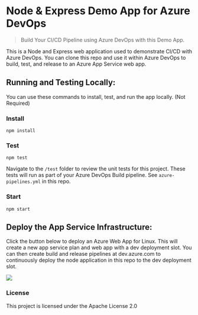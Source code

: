# Node & Express Demo App for Azure DevOps

> Build Your CI/CD Pipeline using Azure DevOps with this Demo App.

This is a Node and Express web application used to demonstrate CI/CD with Azure DevOps. You can clone this repo and use it within Azure DevOps to build, test, and release to an Azure App Service web app.

## Running and Testing Locally:

You can use these commands to install, test, and run the app locally. (Not Required)

### Install

```
npm install
```

### Test

```
npm test
```


Navigate to the `/test` folder to review the unit tests for this project. These tests will run as part of your Azure DevOps Build pipeline. See `azure-pipelines.yml` in this repo.

### Start

```
npm start
```

## Deploy the App Service Infrastructure:

Click the button below to deploy an Azure Web App for Linux. This will create a new app service plan and web app with a dev deployment slot. You can then create build and release pipelines at dev.azure.com to continuously deploy the node application in this repo to the dev deployment slot.

<a href="azuredeploy.json" target="_blank">
    <img src="http://azuredeploy.net/deploybutton.png"/>
</a>


### License

This project is licensed under the Apache License 2.0
